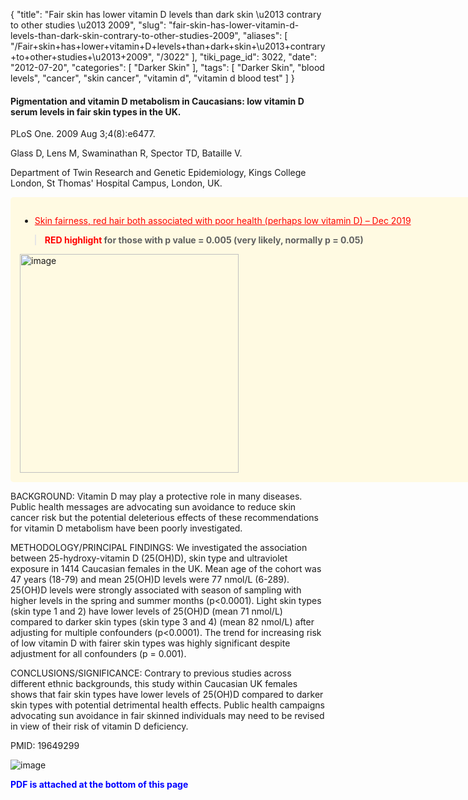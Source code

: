 {
    "title": "Fair skin has lower vitamin D levels than dark skin \u2013 contrary to other studies \u2013 2009",
    "slug": "fair-skin-has-lower-vitamin-d-levels-than-dark-skin-contrary-to-other-studies-2009",
    "aliases": [
        "/Fair+skin+has+lower+vitamin+D+levels+than+dark+skin+\u2013+contrary+to+other+studies+\u2013+2009",
        "/3022"
    ],
    "tiki_page_id": 3022,
    "date": "2012-07-20",
    "categories": [
        "Darker Skin"
    ],
    "tags": [
        "Darker Skin",
        "blood levels",
        "cancer",
        "skin cancer",
        "vitamin d",
        "vitamin d blood test"
    ]
}


#### Pigmentation and vitamin D metabolism in Caucasians: low vitamin D serum levels in fair skin types in the UK.

PLoS One. 2009 Aug 3;4(8):e6477.

Glass D, Lens M, Swaminathan R, Spector TD, Bataille V.

Department of Twin Research and Genetic Epidemiology, Kings College London, St Thomas' Hospital Campus, London, UK.

<div class="border" style="background-color:#FFFAE2;padding:15px;margin:10px 0;border-radius:5px;width:800px">

* <a href="/posts/skin-fairness-red-hair-both-associated-with-poor-health-perhaps-low-vitamin-d" style="color: red; text-decoration: underline;" title="This post/category does not exist yet: Skin fairness, red hair both associated with poor health (perhaps low vitamin D) – Dec 2019">Skin fairness, red hair both associated with poor health (perhaps low vitamin D) – Dec 2019</a>

>  **<span style="color:#F00;">RED highlight</span> for those with p value = 0.005 (very likely, normally p = 0.05)** 

<img src="https://d378j1rmrlek7x.cloudfront.net/attachments/jpeg/health-problem-vs-red-and-skin.jpg" alt="image" width="350">

</div>

BACKGROUND: Vitamin D may play a protective role in many diseases. Public health messages are advocating sun avoidance to reduce skin cancer risk but the potential deleterious effects of these recommendations for vitamin D metabolism have been poorly investigated.

METHODOLOGY/PRINCIPAL FINDINGS: We investigated the association between 25-hydroxy-vitamin D (25(OH)D), skin type and ultraviolet exposure in 1414 Caucasian females in the UK. Mean age of the cohort was 47 years (18-79) and mean 25(OH)D levels were 77 nmol/L (6-289). 25(OH)D levels were strongly associated with season of sampling with higher levels in the spring and summer months (p<0.0001). Light skin types (skin type 1 and 2) have lower levels of 25(OH)D (mean 71 nmol/L) compared to darker skin types (skin type 3 and 4) (mean 82 nmol/L) after adjusting for multiple confounders (p<0.0001). The trend for increasing risk of low vitamin D with fairer skin types was highly significant despite adjustment for all confounders (p = 0.001).

CONCLUSIONS/SIGNIFICANCE: Contrary to previous studies across different ethnic backgrounds, this study within Caucasian UK females shows that fair skin types have lower levels of 25(OH)D compared to darker skin types with potential detrimental health effects. Public health campaigns advocating sun avoidance in fair skinned individuals may need to be revised in view of their risk of vitamin D deficiency.

PMID: 19649299

<img src="https://d378j1rmrlek7x.cloudfront.net/attachments/jpeg/low-vitamin-d-in-fair-skin.jpg" alt="image">

 **<span style="color:#00F;">PDF is attached at the bottom of this page</span>**